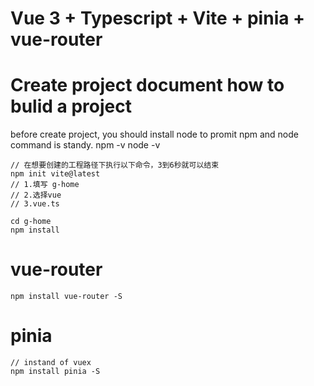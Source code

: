 # Vue 3 + Typescript + Vite + pinia + vue-router

# Create project document how to bulid a project
  before create project, you should install node to promit npm and node command is standy.
  npm -v
  node -v<br />

    // 在想要创建的工程路径下执行以下命令，3到6秒就可以结束
    npm init vite@latest
    // 1.填写 g-home
    // 2.选择vue
    // 3.vue.ts
    
    cd g-home
    npm install

# vue-router
  
    npm install vue-router -S

# pinia
    // instand of vuex
    npm install pinia -S


  
